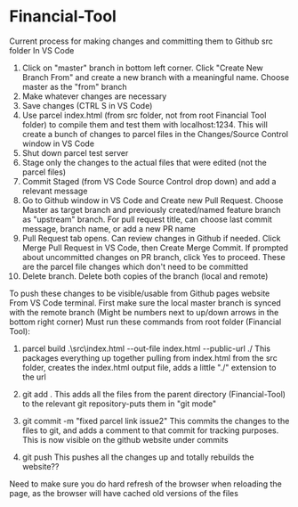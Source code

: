 # Financial-Tool

Current process for making changes and committing them to Github src folder
In VS Code
1. Click on "master" branch in bottom left corner.  Click "Create New Branch From" and create a new branch with a meaningful name.  Choose master as the "from" branch
2. Make whatever changes are necessary
3. Save changes (CTRL S in VS Code)
4. Use parcel index.html (from src folder, not from root Financial Tool folder) to compile them and test them with localhost:1234.  This will create a bunch of changes to parcel files in the Changes/Source Control window in VS Code
5. Shut down parcel test server
6. Stage only the changes to the actual files that were edited (not the parcel files)
7. Commit Staged (from VS Code Source Control drop down) and add a relevant message
8. Go to Github window in VS Code and Create new Pull Request.  Choose Master as target branch and previously created/named feature branch as "upstream" branch.  For pull request title, can choose last commit message, branch name, or add a new PR name
9. Pull Request tab opens.  Can review changes in Github if needed.  Click Merge Pull Request in VS Code, then Create Merge Commit.  If prompted about uncommitted changes on PR branch, click Yes to proceed.  These are the parcel file changes which don't need to be committed
10. Delete branch.  Delete both copies of the branch (local and remote)

To push these changes to be visible/usable from Github pages website
From VS Code terminal.  First make sure the local master branch is synced with the remote branch (Might be numbers next to up/down arrows in the bottom right corner)
Must run these commands from root folder (Financial Tool):
1. parcel build .\src\index.html --out-file index.html --public-url ./
This packages everything up together pulling from index.html from the src folder, creates the index.html output file, adds a little "./" extension to the url

2. git add .
This adds all the files from the parent directory (Financial-Tool) to the relevant git repository-puts them in "git mode"

3. git commit -m "fixed parcel link issue2"
This commits the changes to the files to git, and adds a comment to that commit for tracking purposes.  This is now visible on the github website under commits

4. git push
This pushes all the changes up and totally rebuilds the website??

Need to make sure you do hard refresh of the browser when reloading the page, as the browser will have cached old versions of the files
